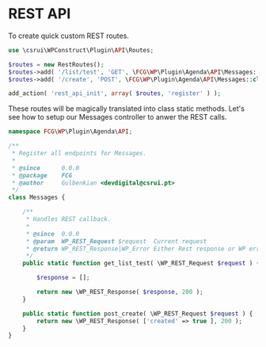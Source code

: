 # REST API

To create quick custom REST routes.

```php
use \csrui\WPConstruct\Plugin\API\Routes;

$routes = new RestRoutes();
$routes->add( '/list/test', 'GET', \FCG\WP\Plugin\Agenda\API\Messages::class );
$routes->add( '/create', 'POST', \FCG\WP\Plugin\Agenda\API\Messages::class );

add_action( 'rest_api_init', array( $routes, 'register' ) );
```

These routes will be magically translated into class static methods.
Let's see how to setup our Messages controller to anwer the REST calls.

```php
namespace FCG\WP\Plugin\Agenda\API;

/**
 * Register all endpoints for Messages.
 *
 * @since      0.0.0
 * @package    FCG
 * @author     Gulbenkian <devdigital@csrui.pt>
 */
class Messages {

	/**
	 * Handles REST callback.
	 *
	 * @since  0.0.0
	 * @param  WP_REST_Request $request  Current request
	 * @return WP_REST_Response|WP_Error Either Rest response or WP error
	 */
	public static function get_list_test( \WP_REST_Request $request ) {

		$response = [];

		return new \WP_REST_Response( $response, 200 );
	}

	public static function post_create( \WP_REST_Request $request ) {
		return new \WP_REST_Response( ['created' => true ], 200 );
	}
}
```
